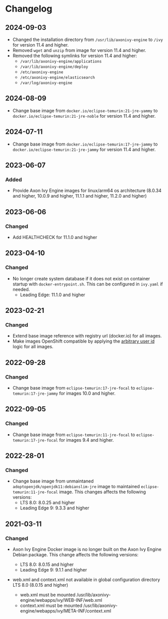 # Changelog

## 2024-09-03

- Changed the installation directory from `/usr/lib/axonivy-engine` to `/ivy` for version 11.4 and higher.
- Removed `wget` and `unzip` from image for version 11.4 and higher.
- Removed the following symlinks for version 11.4 and higher:
  - `/var/lib/axonivy-engine/applications`
  - `/var/lib/axonivy-engine/deploy`
  - `/etc/axonivy-engine`
  - `/etc/axonivy-engine/elasticsearch`
  - `/var/log/axonivy-engine`

## 2024-08-09

- Change base image from `docker.io/eclipse-temurin:21-jre-yammy` to `docker.io/eclipse-temurin:21-jre-noble` for version 11.4 and higher.

## 2024-07-11

- Change base image from `docker.io/eclipse-temurin:17-jre-jammy` to `docker.io/eclipse-temurin:21-jre-jammy` for version 11.4 and higher.

## 2023-06-07

### Added

- Provide Axon Ivy Engine images for linux/arm64 os architecture (8.0.34 and higher, 10.0.9 and higher, 11.1.1 and higher, 11.2.0 and higher)

## 2023-06-06

### Changed

- Add HEALTHCHECK for 11.1.0 and higher

## 2023-04-10

### Changed

- No longer create system database if it does not exist on container startup with `docker-entrypoint.sh`. This can be configured in `ivy.yaml` if needed.
  - Leading Edge: 11.1.0 and higher

## 2023-02-21

### Changed

- Extend base image reference with registry url (docker.io) for all images.
- Make images OpenShift compatible by applying the [arbitrary user id](https://docs.openshift.com/container-platform/4.12/openshift_images/create-images.html#images-create-guide-openshift_create-images) logic for all images.

## 2022-09-28

### Changed

- Change base image from `eclipse-temurin:17-jre-focal` to `eclipse-temurin:17-jre-jammy` for images 10.0 and higher.

## 2022-09-05

### Changed

- Change base image from `eclipse-temurin:11-jre-focal` to `eclipse-temurin:17-jre-focal` for images 9.4 and higher.

## 2022-28-01

### Changed

- Change base image from unmaintaned `adoptopenjdk/openjdk11:debianslim-jre` image to maintained `eclipse-temurin:11-jre-focal` image. This changes affects the following versions:
  - LTS 8.0: 8.0.25 and higher
  - Leading Edge 9: 9.3.3 and higher

## 2021-03-11

### Changed

- Axon Ivy Engine Docker image is no longer built on the Axon Ivy Engine Debian package.
  This change affects the following versions:
  - LTS 8.0: 8.0.15 and higher
  - Leading Edge 9: 9.1.1 and higher

- web.xml and context.xml not available in global configuration directory LTS 8.0 (8.0.15 and higher)
  - web.xml must be mounted /usr/lib/axonivy-engine/webapps/ivy/WEB-INF/web.xml
  - context.xml must be mounted /usr/lib/axonivy-engine/webapps/ivy/META-INF/context.xml

